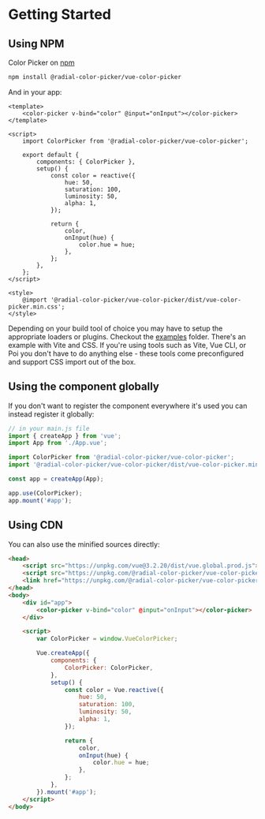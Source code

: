 # Getting Started

## Using NPM

Color Picker on [npm](https://www.npmjs.com/package/@radial-color-picker/vue-color-picker)
```bash
npm install @radial-color-picker/vue-color-picker
```

And in your app:

```vue
<template>
    <color-picker v-bind="color" @input="onInput"></color-picker>
</template>

<script>
    import ColorPicker from '@radial-color-picker/vue-color-picker';

    export default {
        components: { ColorPicker },
        setup() {
            const color = reactive({
                hue: 50,
                saturation: 100,
                luminosity: 50,
                alpha: 1,
            });

            return {
                color,
                onInput(hue) {
                    color.hue = hue;
                },
            };
        },
    };
</script>

<style>
    @import '@radial-color-picker/vue-color-picker/dist/vue-color-picker.min.css';
</style>
```

Depending on your build tool of choice you may have to setup the appropriate loaders or plugins. Checkout the [examples](https://github.com/radial-color-picker/vue-color-picker/tree/master/examples) folder. There's an example with Vite and CSS. If you're using tools such as Vite, Vue CLI, or Poi you don't have to do anything else - these tools come preconfigured and support CSS import out of the box.


## Using the component globally

If you don't want to register the component everywhere it's used you can instead register it globally:

```js
// in your main.js file
import { createApp } from 'vue';
import App from './App.vue';

import ColorPicker from '@radial-color-picker/vue-color-picker';
import '@radial-color-picker/vue-color-picker/dist/vue-color-picker.min.css';

const app = createApp(App);

app.use(ColorPicker);
app.mount('#app');
```

## Using CDN

You can also use the minified sources directly:

```html
<head>
    <script src="https://unpkg.com/vue@3.2.20/dist/vue.global.prod.js"></script>
    <script src="https://unpkg.com/@radial-color-picker/vue-color-picker/dist/vue-color-picker.umd.min.js"></script>
    <link href="https://unpkg.com/@radial-color-picker/vue-color-picker/dist/vue-color-picker.min.css" rel="stylesheet">
</head>
<body>
    <div id="app">
        <color-picker v-bind="color" @input="onInput"></color-picker>
    </div>

    <script>
        var ColorPicker = window.VueColorPicker;

        Vue.createApp({
            components: {
                ColorPicker: ColorPicker,
            },
            setup() {
                const color = Vue.reactive({
                    hue: 50,
                    saturation: 100,
                    luminosity: 50,
                    alpha: 1,
                });

                return {
                    color,
                    onInput(hue) {
                        color.hue = hue;
                    },
                };
            },
        }).mount('#app');
    </script>
</body>
```
